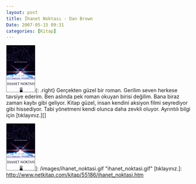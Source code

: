 ```yaml
---
layout: post
title: İhanet Noktası - Dan Brown
Date: 2007-05-15 09:31
categories: [Kitap]
---
```


![İhanet Noktası][]{: .right} Gerçekten güzel bir roman. Gerilim seven herkese
tavsiye ederim. Ben aslında pek roman okuyan birisi değilim. Bana biraz
zaman kaybı gibi geliyor. Kitap güzel, insan kendini aksiyon filmi
seyrediyor gibi hissediyor. Tabi yönetmeni kendi olunca daha zevkli
oluyor. Ayrıntılı bilgi için [tıklayınız.][]

  [İhanet Noktası]: /images/ihanet_noktasi.kucukresim.gif
  ![İhanet Noktası][]]: /images/ihanet_noktasi.gif
    "ihanet_noktasi.gif"
  [tıklayınız.]: http://www.netkitap.com/kitap/55186/ihanet_noktasi.htm
